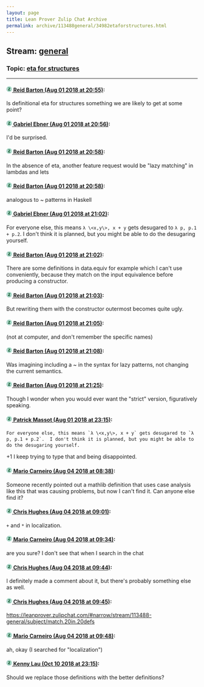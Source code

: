 ```yaml
---
layout: page
title: Lean Prover Zulip Chat Archive 
permalink: archive/113488general/34982etaforstructures.html
---
```


## Stream: [general](index.html)
### Topic: [eta for structures](34982etaforstructures.html)

---

#### [![Click to go to Zulip](../../assets/img/zulip2.png) Reid Barton (Aug 01 2018 at 20:55)](https://leanprover.zulipchat.com/#narrow/stream/113488-general/topic/eta%20for%20structures/near/130734097):
Is definitional eta for structures something we are likely to get at some point?

#### [![Click to go to Zulip](../../assets/img/zulip2.png) Gabriel Ebner (Aug 01 2018 at 20:56)](https://leanprover.zulipchat.com/#narrow/stream/113488-general/topic/eta%20for%20structures/near/130734176):
I'd be surprised.

#### [![Click to go to Zulip](../../assets/img/zulip2.png) Reid Barton (Aug 01 2018 at 20:58)](https://leanprover.zulipchat.com/#narrow/stream/113488-general/topic/eta%20for%20structures/near/130734254):
In the absence of eta, another feature request would be "lazy matching" in lambdas and lets

#### [![Click to go to Zulip](../../assets/img/zulip2.png) Reid Barton (Aug 01 2018 at 20:58)](https://leanprover.zulipchat.com/#narrow/stream/113488-general/topic/eta%20for%20structures/near/130734272):
analogous to ~ patterns in Haskell

#### [![Click to go to Zulip](../../assets/img/zulip2.png) Gabriel Ebner (Aug 01 2018 at 21:02)](https://leanprover.zulipchat.com/#narrow/stream/113488-general/topic/eta%20for%20structures/near/130734477):
For everyone else, this means `λ \<x,y\>, x + y` gets desugared to `λ p, p.1 + p.2`.  I don't think it is planned, but you might be able to do the desugaring yourself.

#### [![Click to go to Zulip](../../assets/img/zulip2.png) Reid Barton (Aug 01 2018 at 21:02)](https://leanprover.zulipchat.com/#narrow/stream/113488-general/topic/eta%20for%20structures/near/130734478):
There are some definitions in data.equiv for example which I can't use conveniently, because they match on the input equivalence before producing a constructor.

#### [![Click to go to Zulip](../../assets/img/zulip2.png) Reid Barton (Aug 01 2018 at 21:03)](https://leanprover.zulipchat.com/#narrow/stream/113488-general/topic/eta%20for%20structures/near/130734545):
But rewriting them with the constructor outermost becomes quite ugly.

#### [![Click to go to Zulip](../../assets/img/zulip2.png) Reid Barton (Aug 01 2018 at 21:05)](https://leanprover.zulipchat.com/#narrow/stream/113488-general/topic/eta%20for%20structures/near/130734638):
(not at computer, and don't remember the specific names)

#### [![Click to go to Zulip](../../assets/img/zulip2.png) Reid Barton (Aug 01 2018 at 21:08)](https://leanprover.zulipchat.com/#narrow/stream/113488-general/topic/eta%20for%20structures/near/130734813):
Was imagining including a ~ in the syntax for lazy patterns, not changing the current semantics.

#### [![Click to go to Zulip](../../assets/img/zulip2.png) Reid Barton (Aug 01 2018 at 21:25)](https://leanprover.zulipchat.com/#narrow/stream/113488-general/topic/eta%20for%20structures/near/130735589):
Though I wonder when you would ever want the "strict" version, figuratively speaking.

#### [![Click to go to Zulip](../../assets/img/zulip2.png) Patrick Massot (Aug 01 2018 at 23:15)](https://leanprover.zulipchat.com/#narrow/stream/113488-general/topic/eta%20for%20structures/near/130742044):
```quote
For everyone else, this means `λ \<x,y\>, x + y` gets desugared to `λ p, p.1 + p.2`.  I don't think it is planned, but you might be able to do the desugaring yourself.
```
+1 I keep trying to type that and being disappointed.

#### [![Click to go to Zulip](../../assets/img/zulip2.png) Mario Carneiro (Aug 04 2018 at 08:38)](https://leanprover.zulipchat.com/#narrow/stream/113488-general/topic/eta%20for%20structures/near/130879441):
Someone recently pointed out a mathlib definition that uses case analysis like this that was causing problems, but now I can't find it. Can anyone else find it?

#### [![Click to go to Zulip](../../assets/img/zulip2.png) Chris Hughes (Aug 04 2018 at 09:01)](https://leanprover.zulipchat.com/#narrow/stream/113488-general/topic/eta%20for%20structures/near/130880063):
`+` and `*` in localization.

#### [![Click to go to Zulip](../../assets/img/zulip2.png) Mario Carneiro (Aug 04 2018 at 09:34)](https://leanprover.zulipchat.com/#narrow/stream/113488-general/topic/eta%20for%20structures/near/130880926):
are you sure? I don't see that when I search in the chat

#### [![Click to go to Zulip](../../assets/img/zulip2.png) Chris Hughes (Aug 04 2018 at 09:44)](https://leanprover.zulipchat.com/#narrow/stream/113488-general/topic/eta%20for%20structures/near/130881181):
I definitely made a comment about it, but there's probably something else as well.

#### [![Click to go to Zulip](../../assets/img/zulip2.png) Chris Hughes (Aug 04 2018 at 09:45)](https://leanprover.zulipchat.com/#narrow/stream/113488-general/topic/eta%20for%20structures/near/130881189):
https://leanprover.zulipchat.com/#narrow/stream/113488-general/subject/match.20in.20defs

#### [![Click to go to Zulip](../../assets/img/zulip2.png) Mario Carneiro (Aug 04 2018 at 09:48)](https://leanprover.zulipchat.com/#narrow/stream/113488-general/topic/eta%20for%20structures/near/130881304):
ah, okay (I searched for "localization")

#### [![Click to go to Zulip](../../assets/img/zulip2.png) Kenny Lau (Oct 10 2018 at 23:15)](https://leanprover.zulipchat.com/#narrow/stream/113488-general/topic/eta%20for%20structures/near/135568699):
Should we replace those definitions with the better definitions?

